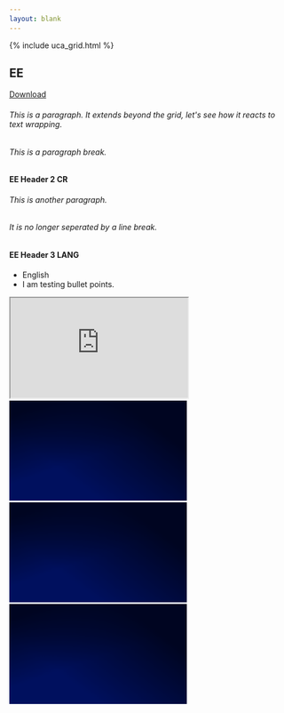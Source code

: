 ```yaml
---
layout: blank
---
```


{% include uca_grid.html %}

<style>
    body {
        background-image: url('../../assets/images/Day.png');
    }
</style>

<!-- PAGE CONTENT STARTS HERE -->

<div class="grid-container">
  <div class="grid-item">
    <h2>EE</h2>
    <a href="" download="test_file.md" class="btn btn-warning">Download</a>
    <h6>This is a paragraph. It extends beyond the grid, let's see how it reacts to text wrapping.</h6>
    <h6>This is a paragraph break.</h6>
    <h4>EE Header 2 CR</h4>
    <h6>This is another paragraph.</h6>
    <h6>It is no longer seperated by a line break.</h6>
    <h4>EE Header 3 LANG</h4>
    <ul>
      <li>English</li>
      <li>I am testing bullet points.</li>
    </ul>
  </div>

  <div class="grid-item">
    <iframe src="https://www.youtube.com/embed/sQAuUaaWoz8?autoplay=1&mute=1" width="320px" height="180px"></iframe>
    <img src="../../assets/images/Night.png" alt="Image Preview" width="320" height="180">
    <img src="../../assets/images/Night.png" alt="Image Preview" width="320" height="180">
    <img src="../../assets/images/Night.png" alt="Image Preview" width="320" height="180">
  </div>
</div>
